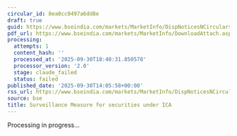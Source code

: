 ```yaml
---
circular_id: 8ea0cc0497a6dd8e
draft: true
guid: https://www.bseindia.com/markets/MarketInfo/DispNoticesNCirculars.aspx?Noticeid={969439AC-2113-48EA-BE42-36E196F17784}&noticeno=20250930-72&dt=09/30/2025&icount=72&totcount=114&flag=0
pdf_url: https://www.bseindia.com/markets/MarketInfo/DownloadAttach.aspx?id=20250930-72&attachedId=abf1c6a9-abf2-4dd3-918f-32ac8e57b6bb
processing:
  attempts: 1
  content_hash: ''
  processed_at: '2025-09-30T18:40:31.850578'
  processor_version: '2.0'
  stage: claude_failed
  status: failed
published_date: '2025-09-30T14:05:58+00:00'
rss_url: https://www.bseindia.com/markets/MarketInfo/DispNoticesNCirculars.aspx?Noticeid={969439AC-2113-48EA-BE42-36E196F17784}&noticeno=20250930-72&dt=09/30/2025&icount=72&totcount=114&flag=0
source: bse
title: Surveillance Measure for securities under ICA
---
```


Processing in progress...